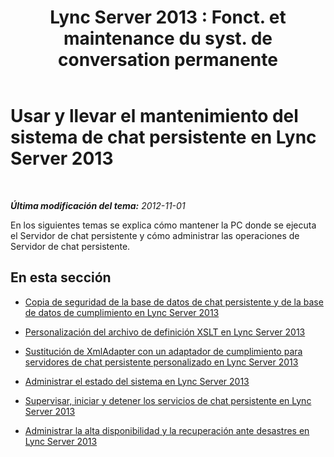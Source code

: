 ﻿---
title: "Lync Server 2013 : Fonct. et maintenance du syst. de conversation permanente"
TOCTitle: Usar y llevar el mantenimiento del sistema de chat persistente
ms:assetid: 84572a6a-3a99-44de-828f-09e2af2d151d
ms:mtpsurl: https://technet.microsoft.com/es-es/library/Gg398671(v=OCS.15)
ms:contentKeyID: 48275882
ms.date: 01/07/2017
mtps_version: v=OCS.15
ms.translationtype: HT
---

# Usar y llevar el mantenimiento del sistema de chat persistente en Lync Server 2013

 

_**Última modificación del tema:** 2012-11-01_

En los siguientes temas se explica cómo mantener la PC donde se ejecuta el Servidor de chat persistente y cómo administrar las operaciones de Servidor de chat persistente.

## En esta sección

  - [Copia de seguridad de la base de datos de chat persistente y de la base de datos de cumplimiento en Lync Server 2013](lync-server-2013-backing-up-the-persistent-chat-database-and-compliance-database.md)

  - [Personalización del archivo de definición XSLT en Lync Server 2013](lync-server-2013-customizing-the-xslt-definition-file.md)

  - [Sustitución de XmlAdapter con un adaptador de cumplimiento para servidores de chat persistente personalizado en Lync Server 2013](lync-server-2013-replacing-the-xmladapter-with-a-customized-persistent-chat-server-compliance-adapter.md)

  - [Administrar el estado del sistema en Lync Server 2013](lync-server-2013-managing-system-health.md)

  - [Supervisar, iniciar y detener los servicios de chat persistente en Lync Server 2013](lync-server-2013-monitoring-starting-and-stopping-the-persistent-chat-services.md)

  - [Administrar la alta disponibilidad y la recuperación ante desastres en Lync Server 2013](lync-server-2013-managing-high-availability-and-disaster-recovery.md)

